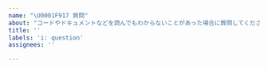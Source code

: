 ```yaml
---
name: "\U0001F917 質問"
about: "コードやドキュメントなどを読んでもわからないことがあった場合に質問してください \U0001F4AC"
title: ''
labels: 'i: question'
assignees: ''

---
```

